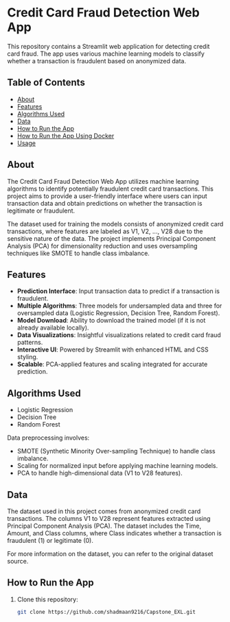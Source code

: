 # Credit Card Fraud Detection Web App

This repository contains a Streamlit web application for detecting credit card fraud. The app uses various machine learning models to classify whether a transaction is fraudulent based on anonymized data.

## Table of Contents
- [About](#about)
- [Features](#features)
- [Algorithms Used](#algorithms-used)
- [Data](#data)
- [How to Run the App](#how-to-run-the-app)
- [How to Run the App Using Docker](#how-to-run-the-app-using-docker)
- [Usage](#usage)

## About
The Credit Card Fraud Detection Web App utilizes machine learning algorithms to identify potentially fraudulent credit card transactions. This project aims to provide a user-friendly interface where users can input transaction data and obtain predictions on whether the transaction is legitimate or fraudulent.

The dataset used for training the models consists of anonymized credit card transactions, where features are labeled as V1, V2, ..., V28 due to the sensitive nature of the data. The project implements Principal Component Analysis (PCA) for dimensionality reduction and uses oversampling techniques like SMOTE to handle class imbalance.

## Features
- **Prediction Interface**: Input transaction data to predict if a transaction is fraudulent.
- **Multiple Algorithms**: Three models for undersampled data and three for oversampled data (Logistic Regression, Decision Tree, Random Forest).
- **Model Download**: Ability to download the trained model (if it is not already available locally).
- **Data Visualizations**: Insightful visualizations related to credit card fraud patterns.
- **Interactive UI**: Powered by Streamlit with enhanced HTML and CSS styling.
- **Scalable**: PCA-applied features and scaling integrated for accurate prediction.

## Algorithms Used
- Logistic Regression
- Decision Tree
- Random Forest

Data preprocessing involves:
- SMOTE (Synthetic Minority Over-sampling Technique) to handle class imbalance.
- Scaling for normalized input before applying machine learning models.
- PCA to handle high-dimensional data (V1 to V28 features).

## Data
The dataset used in this project comes from anonymized credit card transactions. The columns V1 to V28 represent features extracted using Principal Component Analysis (PCA). The dataset includes the Time, Amount, and Class columns, where Class indicates whether a transaction is fraudulent (1) or legitimate (0).

For more information on the dataset, you can refer to the original dataset source.

## How to Run the App
1. Clone this repository:
   ```bash
   git clone https://github.com/shadmaan9216/Capstone_EXL.git
